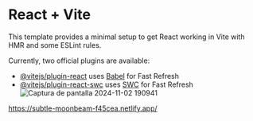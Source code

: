 # React + Vite

This template provides a minimal setup to get React working in Vite with HMR and some ESLint rules.

Currently, two official plugins are available:

- [@vitejs/plugin-react](https://github.com/vitejs/vite-plugin-react/blob/main/packages/plugin-react/README.md) uses [Babel](https://babeljs.io/) for Fast Refresh
- [@vitejs/plugin-react-swc](https://github.com/vitejs/vite-plugin-react-swc) uses [SWC](https://swc.rs/) for Fast Refresh
![Captura de pantalla 2024-11-02 190941](https://github.com/user-attachments/assets/10f367b4-5b40-414d-8503-cf3153943d4e)


https://subtle-moonbeam-f45cea.netlify.app/
